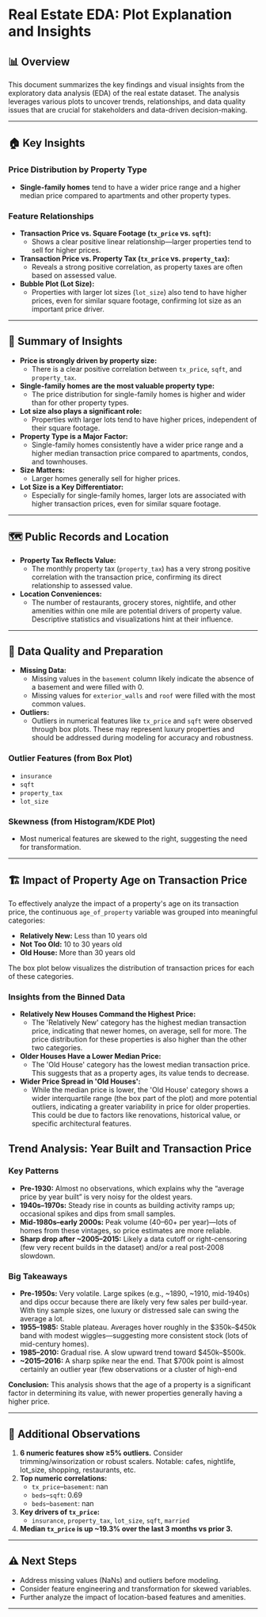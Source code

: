 # Real Estate EDA: Plot Explanation and Insights

## 📊 Overview
This document summarizes the key findings and visual insights from the exploratory data analysis (EDA) of the real estate dataset. The analysis leverages various plots to uncover trends, relationships, and data quality issues that are crucial for stakeholders and data-driven decision-making.

---

## 🏠 Key Insights

### Price Distribution by Property Type
- **Single-family homes** tend to have a wider price range and a higher median price compared to apartments and other property types.

### Feature Relationships
- **Transaction Price vs. Square Footage (`tx_price` vs. `sqft`):**
  - Shows a clear positive linear relationship—larger properties tend to sell for higher prices.
- **Transaction Price vs. Property Tax (`tx_price` vs. `property_tax`):**
  - Reveals a strong positive correlation, as property taxes are often based on assessed value.
- **Bubble Plot (Lot Size):**
  - Properties with larger lot sizes (`lot_size`) also tend to have higher prices, even for similar square footage, confirming lot size as an important price driver.

---

## 📝 Summary of Insights
- **Price is strongly driven by property size:**
  - There is a clear positive correlation between `tx_price`, `sqft`, and `property_tax`.
- **Single-family homes are the most valuable property type:**
  - The price distribution for single-family homes is higher and wider than for other property types.
- **Lot size also plays a significant role:**
  - Properties with larger lots tend to have higher prices, independent of their square footage.
- **Property Type is a Major Factor:**
  - Single-family homes consistently have a wider price range and a higher median transaction price compared to apartments, condos, and townhouses.
- **Size Matters:**
  - Larger homes generally sell for higher prices.
- **Lot Size is a Key Differentiator:**
  - Especially for single-family homes, larger lots are associated with higher transaction prices, even for similar square footage.

---

## 🗺️ Public Records and Location
- **Property Tax Reflects Value:**
  - The monthly property tax (`property_tax`) has a very strong positive correlation with the transaction price, confirming its direct relationship to assessed value.
- **Location Conveniences:**
  - The number of restaurants, grocery stores, nightlife, and other amenities within one mile are potential drivers of property value. Descriptive statistics and visualizations hint at their influence.

---

## 🧹 Data Quality and Preparation
- **Missing Data:**
  - Missing values in the `basement` column likely indicate the absence of a basement and were filled with 0.
  - Missing values for `exterior_walls` and `roof` were filled with the most common values.
- **Outliers:**
  - Outliers in numerical features like `tx_price` and `sqft` were observed through box plots. These may represent luxury properties and should be addressed during modeling for accuracy and robustness.

### Outlier Features (from Box Plot)
- `insurance`
- `sqft`
- `property_tax`
- `lot_size`


### Skewness (from Histogram/KDE Plot)
- Most numerical features are skewed to the right, suggesting the need for transformation.

---

## 🏗️ Impact of Property Age on Transaction Price

To effectively analyze the impact of a property's age on its transaction price, the continuous `age_of_property` variable was grouped into meaningful categories:

- **Relatively New:** Less than 10 years old
- **Not Too Old:** 10 to 30 years old
- **Old House:** More than 30 years old

The box plot below visualizes the distribution of transaction prices for each of these categories.

### Insights from the Binned Data

- **Relatively New Houses Command the Highest Price:**
  - The 'Relatively New' category has the highest median transaction price, indicating that newer homes, on average, sell for more. The price distribution for these properties is also higher than the other two categories.
- **Older Houses Have a Lower Median Price:**
  - The 'Old House' category has the lowest median transaction price. This suggests that as a property ages, its value tends to decrease.
- **Wider Price Spread in 'Old Houses':**
  - While the median price is lower, the 'Old House' category shows a wider interquartile range (the box part of the plot) and more potential outliers, indicating a greater variability in price for older properties. This could be due to factors like renovations, historical value, or specific architectural features.

## Trend Analysis: Year Built and Transaction Price

### Key Patterns

- **Pre-1930:** Almost no observations, which explains why the “average price by year built” is very noisy for the oldest years.
- **1940s–1970s:** Steady rise in counts as building activity ramps up; occasional spikes and dips from small samples.
- **Mid-1980s–early 2000s:** Peak volume (40–60+ per year)—lots of homes from these vintages, so price estimates are more reliable.
- **Sharp drop after ~2005–2015:** Likely a data cutoff or right-censoring (few very recent builds in the dataset) and/or a real post-2008 slowdown.

### Big Takeaways

- **Pre-1950s:** Very volatile. Large spikes (e.g., ~1890, ~1910, mid-1940s) and dips occur because there are likely very few sales per build-year. With tiny sample sizes, one luxury or distressed sale can swing the average a lot.
- **1955–1985:** Stable plateau. Averages hover roughly in the \$350k–\$450k band with modest wiggles—suggesting more consistent stock (lots of mid-century homes).
- **1985–2010:** Gradual rise. A slow upward trend toward \$450k–\$500k.
- **~2015–2016:** A sharp spike near the end. That \$700k point is almost certainly an outlier year (few observations or a cluster of high-end

**Conclusion:**
This analysis shows that the age of a property is a significant factor in determining its value, with newer properties generally having a higher price.

---

## 🔎 Additional Observations
1. **6 numeric features show ≥5% outliers.** Consider trimming/winsorization or robust scalers. Notable: cafes, nightlife, lot_size, shopping, restaurants, etc.
2. **Top numeric correlations:**
   - `tx_price`–`basement`: nan
   - `beds`–`sqft`: 0.69
   - `beds`–`basement`: nan
3. **Key drivers of `tx_price`:**
   - `insurance`, `property_tax`, `lot_size`, `sqft`, `married`
4. **Median `tx_price` is up ~19.3% over the last 3 months vs prior 3.**

---

## ⚠️ Next Steps
- Address missing values (NaNs) and outliers before modeling.
- Consider feature engineering and transformation for skewed variables.
- Further analyze the impact of location-based features and amenities.

---

